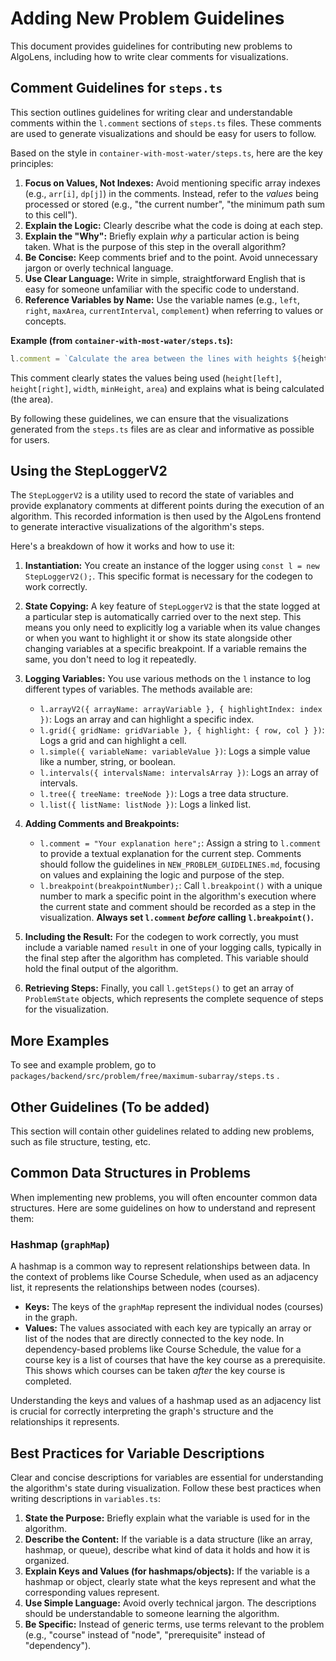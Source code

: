 # Adding New Problem Guidelines

This document provides guidelines for contributing new problems to AlgoLens, including how to write clear comments for visualizations.

## Comment Guidelines for `steps.ts`

This section outlines guidelines for writing clear and understandable comments within the `l.comment` sections of `steps.ts` files. These comments are used to generate visualizations and should be easy for users to follow.

Based on the style in `container-with-most-water/steps.ts`, here are the key principles:

1.  **Focus on Values, Not Indexes:** Avoid mentioning specific array indexes (e.g., `arr[i]`, `dp[j]`) in the comments. Instead, refer to the *values* being processed or stored (e.g., "the current number", "the minimum path sum to this cell").
2.  **Explain the Logic:** Clearly describe what the code is doing at each step.
3.  **Explain the "Why":** Briefly explain *why* a particular action is being taken. What is the purpose of this step in the overall algorithm?
4.  **Be Concise:** Keep comments brief and to the point. Avoid unnecessary jargon or overly technical language.
5.  **Use Clear Language:** Write in simple, straightforward English that is easy for someone unfamiliar with the specific code to understand.
6.  **Reference Variables by Name:** Use the variable names (e.g., `left`, `right`, `maxArea`, `currentInterval`, `complement`) when referring to values or concepts.

**Example (from `container-with-most-water/steps.ts`):**

```typescript
l.comment = `Calculate the area between the lines with heights ${height[left]} and ${height[right]}. Width is ${width}, minimum height is ${minHeight}. Area = ${area}.`;
```

This comment clearly states the values being used (`height[left]`, `height[right]`, `width`, `minHeight`, `area`) and explains what is being calculated (the area).

By following these guidelines, we can ensure that the visualizations generated from the `steps.ts` files are as clear and informative as possible for users.

## Using the StepLoggerV2

The `StepLoggerV2` is a utility used to record the state of variables and provide explanatory comments at different points during the execution of an algorithm. This recorded information is then used by the AlgoLens frontend to generate interactive visualizations of the algorithm's steps.

Here's a breakdown of how it works and how to use it:

1.  **Instantiation:** You create an instance of the logger using `const l = new StepLoggerV2();`. This specific format is necessary for the codegen to work correctly.

2.  **State Copying:** A key feature of `StepLoggerV2` is that the state logged at a particular step is automatically carried over to the next step. This means you only need to explicitly log a variable when its value changes or when you want to highlight it or show its state alongside other changing variables at a specific breakpoint. If a variable remains the same, you don't need to log it repeatedly.

3.  **Logging Variables:** You use various methods on the `l` instance to log different types of variables. The methods available are:
    *   `l.arrayV2({ arrayName: arrayVariable }, { highlightIndex: index })`: Logs an array and can highlight a specific index.
    *   `l.grid({ gridName: gridVariable }, { highlight: { row, col } })`: Logs a grid and can highlight a cell.
    *   `l.simple({ variableName: variableValue })`: Logs a simple value like a number, string, or boolean.
    *   `l.intervals({ intervalsName: intervalsArray })`: Logs an array of intervals.
    *   `l.tree({ treeName: treeNode })`: Logs a tree data structure.
    *   `l.list({ listName: listNode })`: Logs a linked list.

4.  **Adding Comments and Breakpoints:**
    *   `l.comment = "Your explanation here";`: Assign a string to `l.comment` to provide a textual explanation for the current step. Comments should follow the guidelines in `NEW_PROBLEM_GUIDELINES.md`, focusing on values and explaining the logic and purpose of the step.
    *   `l.breakpoint(breakpointNumber);`: Call `l.breakpoint()` with a unique number to mark a specific point in the algorithm's execution where the current state and comment should be recorded as a step in the visualization. **Always set `l.comment` *before* calling `l.breakpoint()`.**

5.  **Including the Result:** For the codegen to work correctly, you must include a variable named `result` in one of your logging calls, typically in the final step after the algorithm has completed. This variable should hold the final output of the algorithm.

6.  **Retrieving Steps:** Finally, you call `l.getSteps()` to get an array of `ProblemState` objects, which represents the complete sequence of steps for the visualization.

## More Examples

To see and example problem, go to `packages/backend/src/problem/free/maximum-subarray/steps.ts` .

## Other Guidelines (To be added)

This section will contain other guidelines related to adding new problems, such as file structure, testing, etc.
## Common Data Structures in Problems

When implementing new problems, you will often encounter common data structures. Here are some guidelines on how to understand and represent them:

### Hashmap (`graphMap`)

A hashmap is a common way to represent relationships between data. In the context of problems like Course Schedule, when used as an adjacency list, it represents the relationships between nodes (courses).

-   **Keys:** The keys of the `graphMap` represent the individual nodes (courses) in the graph.
-   **Values:** The values associated with each key are typically an array or list of the nodes that are directly connected to the key node. In dependency-based problems like Course Schedule, the value for a course key is a list of courses that have the key course as a prerequisite. This shows which courses can be taken *after* the key course is completed.

Understanding the keys and values of a hashmap used as an adjacency list is crucial for correctly interpreting the graph's structure and the relationships it represents.

## Best Practices for Variable Descriptions

Clear and concise descriptions for variables are essential for understanding the algorithm's state during visualization. Follow these best practices when writing descriptions in `variables.ts`:

1.  **State the Purpose:** Briefly explain what the variable is used for in the algorithm.
2.  **Describe the Content:** If the variable is a data structure (like an array, hashmap, or queue), describe what kind of data it holds and how it is organized.
3.  **Explain Keys and Values (for hashmaps/objects):** If the variable is a hashmap or object, clearly state what the keys represent and what the corresponding values represent.
4.  **Use Simple Language:** Avoid overly technical jargon. The descriptions should be understandable to someone learning the algorithm.
5.  **Be Specific:** Instead of generic terms, use terms relevant to the problem (e.g., "course" instead of "node", "prerequisite" instead of "dependency").